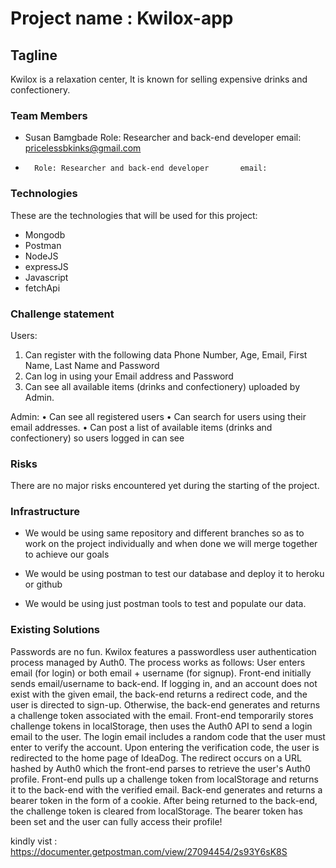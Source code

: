 # Project name : Kwilox-app

## Tagline
Kwilox is a relaxation center, It is known for selling expensive drinks and confectionery.

### Team Members
- Susan Bamgbade  Role: Researcher and back-end developer      email:  pricelessbkinks@gmail.com
-       Role: Researcher and back-end developer       email:    

### Technologies
These are the technologies that will be used for this project:
* Mongodb
* Postman
* NodeJS
* expressJS
* Javascript
* fetchApi

### Challenge statement
Users:
1. Can register with the following data Phone Number, Age, Email, First Name,
Last Name and Password
2. Can log in using your Email address and Password
3. Can see all available items (drinks and confectionery) uploaded by Admin.

Admin:
• Can see all registered users
• Can search for users using their email addresses.
• Can post a list of available items (drinks and confectionery) so users logged in
can see

### Risks
There are no major risks encountered yet during the starting of the project.

### Infrastructure
- We would be using same repository and different branches so as to work on the project individually and when done we will merge together to achieve our goals

- We would be using postman to test our database and deploy it to heroku or github

- We would be using just postman tools to test and populate our data.

### Existing Solutions
Passwords are no fun. Kwilox features a passwordless user authentication process managed by Auth0. The process works as follows:
User enters email (for login) or both email + username (for signup). Front-end initially sends email/username to back-end.
If logging in, and an account does not exist with the given email, the back-end returns a redirect code, and the user is directed to sign-up.
Otherwise, the back-end generates and returns a challenge token associated with the email.
Front-end temporarily stores challenge tokens in localStorage, then uses the Auth0 API to send a login email to the user. The login email includes a random code that the user must enter to verify the account.
Upon entering the verification code, the user is redirected to the home page of IdeaDog. The redirect occurs on a URL hashed by Auth0 which the front-end parses to retrieve the user's Auth0 profile.
Front-end pulls up a challenge token from localStorage and returns it to the back-end with the verified email. Back-end generates and returns a bearer token in the form of a cookie.
After being returned to the back-end, the challenge token is cleared from localStorage.
The bearer token has been set and the user can fully access their profile!


kindly vist : https://documenter.getpostman.com/view/27094454/2s93Y6sK8S
